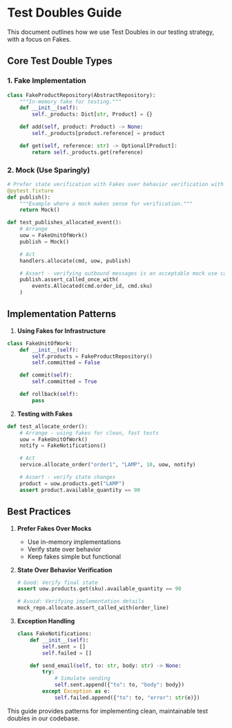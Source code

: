 # Test Doubles Guide

This document outlines how we use Test Doubles in our testing strategy, with a focus on Fakes.

## Core Test Double Types

### 1. Fake Implementation

```python
class FakeProductRepository(AbstractRepository):
    """In-memory fake for testing."""
    def __init__(self):
        self._products: Dict[str, Product] = {}

    def add(self, product: Product) -> None:
        self._products[product.reference] = product

    def get(self, reference: str) -> Optional[Product]:
        return self._products.get(reference)
```

### 2. Mock (Use Sparingly)

```python
# Prefer state verification with Fakes over behavior verification with mocks
@pytest.fixture
def publish():
    """Example where a mock makes sense for verification."""
    return Mock()

def test_publishes_allocated_event():
    # Arrange
    uow = FakeUnitOfWork()
    publish = Mock()

    # Act
    handlers.allocate(cmd, uow, publish)

    # Assert - verifying outbound messages is an acceptable mock use case
    publish.assert_called_once_with(
        events.Allocated(cmd.order_id, cmd.sku)
    )
```

## Implementation Patterns

1. **Using Fakes for Infrastructure**
```python
class FakeUnitOfWork:
    def __init__(self):
        self.products = FakeProductRepository()
        self.committed = False

    def commit(self):
        self.committed = True

    def rollback(self):
        pass
```

2. **Testing with Fakes**
```python
def test_allocate_order():
    # Arrange - using fakes for clean, fast tests
    uow = FakeUnitOfWork()
    notify = FakeNotifications()

    # Act
    service.allocate_order("order1", "LAMP", 10, uow, notify)

    # Assert - verify state changes
    product = uow.products.get("LAMP")
    assert product.available_quantity == 90
```

## Best Practices

1. **Prefer Fakes Over Mocks**
   - Use in-memory implementations
   - Verify state over behavior
   - Keep fakes simple but functional

2. **State Over Behavior Verification**
   ```python
   # Good: Verify final state
   assert uow.products.get(sku).available_quantity == 90

   # Avoid: Verifying implementation details
   mock_repo.allocate.assert_called_with(order_line)
   ```

3. **Exception Handling**
   ```python
   class FakeNotifications:
       def __init__(self):
           self.sent = []
           self.failed = []

       def send_email(self, to: str, body: str) -> None:
           try:
               # Simulate sending
               self.sent.append({"to": to, "body": body})
           except Exception as e:
               self.failed.append({"to": to, "error": str(e)})
   ```

This guide provides patterns for implementing clean, maintainable test doubles in our codebase.

